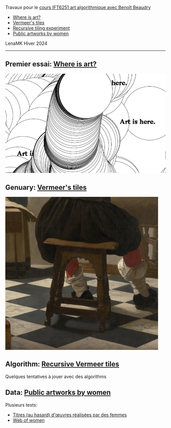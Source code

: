 
Travaux pour le [cours IFT6251 art algorithmique avec Benoît Beaudry](https://github.com/rethread-studio/algorithmic-art-course)


* [Where is art?](#where-is-art)
* [Vermeer's tiles](#genuary)
* [Recursive tiling experiment](#algo)
* [Public artworks by women](#MONA)

LenaMK Hiver 2024

---


##  <a name='where-is-art'></a>Premier essai: [Where is art?](./where-is-art/)

![Capture d'écran du processus de création](./img/artIs.png)


##  <a name='genuary'></a>Genuary: [Vermeer's tiles](./vermeer/)

![Capture d'écran du processus de création](./img/vermeer.gif)

##  <a name='algo'></a>Algorithm: [Recursive Vermeer tiles](./tiling/)
Quelques tentatives à jouer avec des algorithms


##  <a name='MONA'></a>Data: [Public artworks by women](./web-of-women/)
Plusieurs tests: 
- [Titres (au hasard) d'œuvres réalisées par des femmes](./artistes-femmes-MONA/)
- [Web of women](./web-of-women/)

